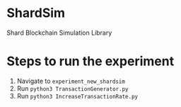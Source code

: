 # ShardSim
Shard Blockchain Simulation Library

# Steps to run the experiment

1. Navigate to `experiment_new_shardsim`
2. Run `python3 TransactionGenerator.py`
3. Run `python3 IncreaseTransactionRate.py`
